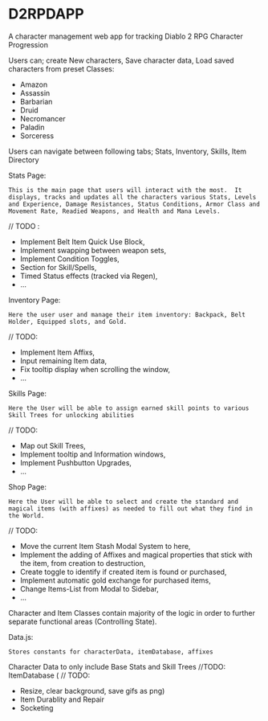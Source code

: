 # D2RPDAPP
A character management web app for tracking Diablo 2 RPG Character Progression

Users can; create New characters, Save character data, Load saved characters from preset Classes:
- Amazon
- Assassin
- Barbarian
- Druid
- Necromancer
- Paladin
- Sorceress

Users can navigate between following tabs; Stats, Inventory, Skills, Item Directory

Stats Page:

    This is the main page that users will interact with the most.  It displays, tracks and updates all the characters various Stats, Levels and Experience, Damage Resistances, Status Conditions, Armor Class and Movement Rate, Readied Weapons, and Health and Mana Levels.

// TODO : 
 - Implement Belt Item Quick Use Block, 
 - Implement swapping between weapon sets, 
 - Implement Condition Toggles, 
 - Section for Skill/Spells, 
 - Timed Status effects (tracked via Regen), 
 - ...

Inventory Page:

    Here the user user and manage their item inventory: Backpack, Belt Holder, Equipped slots, and Gold.

// TODO: 
 - Implement Item Affixs, 
 - Input remaining Item data, 
 - Fix tooltip display when scrolling the window, 
 - ...

Skills Page: 

    Here the User will be able to assign earned skill points to various Skill Trees for unlocking abilities

// TODO: 
 - Map out Skill Trees, 
 - Implement tooltip and Information windows, 
 - Implement Pushbutton Upgrades, 
 - ...

Shop Page:

    Here the User will be able to select and create the standard and magical items (with affixes) as needed to fill out what they find in the World.

// TODO:
 - Move the current Item Stash Modal System to here, 
 - Implement the adding of Affixes and magical properties that stick with the item, from creation to destruction,  
 - Create toggle to identify if created item is found or purchased, 
 - Implement automatic gold exchange for purchased items, 
 - Change Items-List from Modal to Sidebar, 
 - ...

Character and Item Classes contain majority of the logic in order to further separate functional areas (Controlling State).

Data.js:

    Stores constants for characterData, itemDatabase, affixes 

Character Data to only include Base Stats and Skill Trees
//TODO: 
ItemDatabase (
// TODO: 
- Resize, clear background, save gifs as png) 
- Item Durablity and Repair
- Socketing
